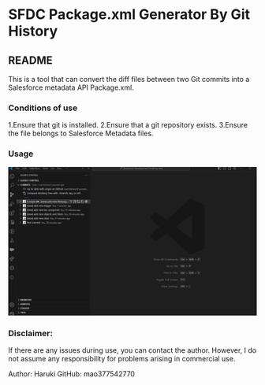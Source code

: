 # SFDC Package.xml Generator By Git History

## README

This is a tool that can convert the diff files between two Git commits into a Salesforce metadata API Package.xml. 

### Conditions of use

1.Ensure that git is installed.
2.Ensure that a git repository exists.
3.Ensure the file belongs to Salesforce Metadata files.

### Usage
![Usage](getPackageXmlAnima.gif)


### Disclaimer:
If there are any issues during use, you can contact the author. However, I do not assume any responsibility for problems arising in commercial use.



Author: Haruki
GitHub: mao377542770